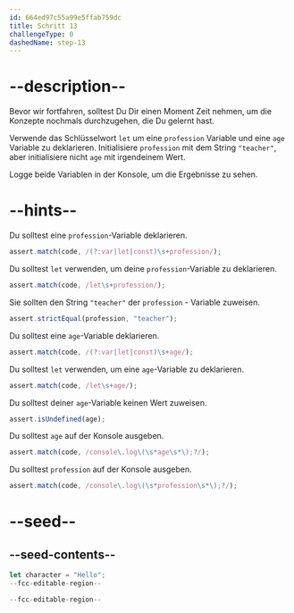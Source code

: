 ```yaml
---
id: 664ed97c55a99e5ffab759dc
title: Schritt 13
challengeType: 0
dashedName: step-13
---
```


# --description--

Bevor wir fortfahren, solltest Du Dir einen Moment Zeit nehmen, um die Konzepte nochmals durchzugehen, die Du gelernt hast.

Verwende das Schlüsselwort `let` um eine `profession` Variable und eine `age` Variable zu deklarieren. Initialisiere `profession` mit dem String `"teacher"`, aber initialisiere nicht `age` mit irgendeinem Wert.

Logge beide Variablen in der Konsole, um die Ergebnisse zu sehen.

# --hints--

Du solltest eine `profession`-Variable deklarieren.

```js
assert.match(code, /(?:var|let|const)\s+profession/);
```

Du solltest `let` verwenden, um deine `profession`-Variable zu deklarieren.

```js
assert.match(code, /let\s+profession/);
```

Sie sollten den String `"teacher"` der `profession` - Variable zuweisen.

```js
assert.strictEqual(profession, "teacher");
```

Du solltest eine `age`-Variable deklarieren.

```js
assert.match(code, /(?:var|let|const)\s+age/);
```

Du solltest `let` verwenden, um eine `age`-Variable zu deklarieren.

```js
assert.match(code, /let\s+age/);
```

Du solltest deiner `age`-Variable keinen Wert zuweisen.

```js
assert.isUndefined(age);
```

Du solltest `age` auf der Konsole ausgeben.

```js
assert.match(code, /console\.log\(\s*age\s*\);?/);
```

Du solltest `profession` auf der Konsole ausgeben.

```js
assert.match(code, /console\.log\(\s*profession\s*\);?/);
```

# --seed--

## --seed-contents--

```js
let character = "Hello";
--fcc-editable-region--

--fcc-editable-region--
```
